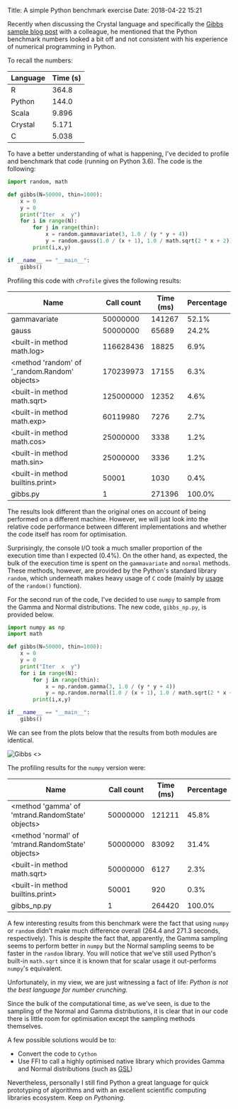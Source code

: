 Title: A simple Python benchmark exercise
Date: 2018-04-22 15:21

Recently when discussing the Crystal language and
specifically the [Gibbs sample blog post](https://ruivieira.github.io/a-gibbs-sampler-in-crystal.html) with a colleague, he mentioned that the Python benchmark
numbers looked a bit off and not consistent with his experience of numerical
programming in Python.

To recall the numbers:

<table class="table table-hover">
<thead>
  <tr>
    <th>Language</th>
    <th>Time (s)</th>
  </tr>
</thead>
<tbody>
  <tr>
    <td>R</td><td>364.8</td>
  </tr>
  <tr>
    <td>Python</td><td>144.0</td>
  </tr>
  <tr>
    <td>Scala</td><td>9.896</td>
  </tr>
  <tr>
    <td>Crystal</td><td>5.171</td>
  </tr>
  <tr>
    <td>C</td><td>5.038</td>
  </tr>
</tbody>
</table>

To have a better understanding of what is happening, I've decided to profile and benchmark that code (running on Python 3.6).
The code is the following:

```python
import random, math

def gibbs(N=50000, thin=1000):
    x = 0
    y = 0
    print("Iter  x  y")
    for i in range(N):
        for j in range(thin):
            x = random.gammavariate(3, 1.0 / (y * y + 4))
            y = random.gauss(1.0 / (x + 1), 1.0 / math.sqrt(2 * x + 2))
        print(i,x,y)

if __name__ == "__main__":
	gibbs()
```

Profiling this code with `cProfile` gives the following results:

<table class="table table-hover">
<thead>
  <tr>
    <th>Name</th>
    <th>Call count</th>
    <th>Time (ms)</th>
    <th>Percentage</th>
  </tr>
</thead>
<tbody>
  <tr>
    <td>gammavariate</td>
    <td>50000000</td>
    <td>141267</td>
    <td>52.1%</td>
  </tr>
  <tr>
    <td>gauss</td>
    <td>50000000</td>
    <td>65689</td>
    <td>24.2%</td>
  </tr>
  <tr>
 	<td>&ltbuilt-in method math.log&gt</td>
    <td>116628436</td>
    <td>18825</td>
    <td>6.9%</td>
  </tr>
  <tr>
 	<td>&ltmethod 'random' of '_random.Random' objects&gt</td>
    <td>170239973</td>
    <td>17155</td>
    <td>6.3%</td>
  </tr>
  <tr>
 	<td>&ltbuilt-in method math.sqrt&gt</td>
    <td> 125000000 </td>
    <td> 12352 </td>
    <td>4.6%</td>
  </tr>
    <tr>
 	<td>&ltbuilt-in method math.exp&gt</td>
    <td> 60119980 </td>
    <td> 7276 </td>
    <td>2.7%</td>
  </tr>
   <tr>
 	<td>&ltbuilt-in method math.cos&gt</td>
    <td> 25000000 </td>
    <td> 3338 </td>
    <td>1.2%</td>
  </tr>
   <tr>
 	<td>&ltbuilt-in method math.sin&gt</td>
    <td> 25000000 </td>
    <td> 3336 </td>
    <td>1.2%</td>
  </tr>
<tr>
 	<td>&ltbuilt-in method builtins.print&gt</td>
    <td> 50001 </td>
    <td> 1030 </td>
    <td>0.4%</td>
  </tr>
  <tr>
 	<td>gibbs.py</td>
    <td> 1 </td>
    <td> 271396 </td>
    <td>100.0%</td>
  </tr>
</tbody>
</table>

The results look different than the original ones on account of being performed on a different machine. However, we will just look into the relative code performance between different implementations and whether the code itself has room for optimisation.

Surprisingly, the console I/O took a much smaller proportion of the execution time than I expected (0.4%).
On the other hand, as expected, the bulk of the execution time is spent on the `gammavariate` and `normal` methods.
These methods, however, are provided by the Python's standard library `random`, which underneath makes heavy usage of `C` code (mainly by [usage](https://github.com/python/cpython/blob/master/Lib/random.py#L35) of the `random()` function). 

For the second run of the code, I've decided to use `numpy` to sample from the Gamma and Normal distributions. The new code, `gibbs_np.py`, is provided below.

```python
import numpy as np
import math

def gibbs(N=50000, thin=1000):
    x = 0
    y = 0
    print("Iter  x  y")
    for i in range(N):
        for j in range(thin):
            x = np.random.gamma(3, 1.0 / (y * y + 4))
            y = np.random.normal(1.0 / (x + 1), 1.0 / math.sqrt(2 * x + 2))
        print(i,x,y)

if __name__ == "__main__":
	gibbs()
```

We can see from the plots below that the results from both modules are identical.

![Gibbs <>]({filename}/images/gibbs_modules.png)

The profiling results for the `numpy` version were:

<table class="table table-hover">
<thead>
  <tr>
    <th>Name</th>
    <th>Call count</th>
    <th>Time (ms)</th>
    <th>Percentage</th>
  </tr>
</thead>
<tbody>
  <tr>
 	<td>&ltmethod 'gamma' of 'mtrand.RandomState' objects&gt</td>
    <td> 50000000 </td>
    <td> 121211 </td>
    <td>45.8%</td>
  </tr>
  <tr>
 	<td>&ltmethod 'normal' of 'mtrand.RandomState' objects&gt</td>
    <td> 50000000 </td>
    <td> 83092 </td>
    <td>31.4%</td>
  </tr>
  <tr>
 	<td>&ltbuilt-in method math.sqrt&gt</td>
    <td> 50000000 </td>
    <td> 6127 </td>
    <td>2.3%</td>
  </tr>

<tr>
 	<td>&ltbuilt-in method builtins.print&gt</td>
    <td> 50001 </td>
    <td> 920 </td>
    <td>0.3%</td>
  </tr>
  <tr>
 	<td>gibbs_np.py</td>
    <td> 1 </td>
    <td> 264420 </td>
    <td>100.0%</td>
  </tr>
</tbody>
</table>

A few interesting results from this benchmark were the fact that using `numpy` or `random` didn't make much difference overall (264.4 and 271.3 seconds, respectively).
This is despite the fact that, apparently, the Gamma sampling seems to perform better in `numpy` but the Normal sampling seems to be faster in the `random` library.
You will notice that we've still used Python's built-in `math.sqrt` since it is known that for scalar usage it out-performs `numpy`'s equivalent.

Unfortunately, in my view, we are just witnessing a fact of life: _Python is not the best language for number crunching_.

Since the bulk of the computational time, as we've seen, is due to the sampling of the Normal and Gamma distributions, it is clear that in our code there is little room for optimisation except the sampling methods themselves.

A few possible solutions would be to:

 * Convert the code to `Cython`
 * Use FFI to call a highly optimised native library which provides Gamma and Normal distributions (such as [GSL](https://www.gnu.org/software/gsl/))

Nevertheless, personally I still find Python a great language for quick prototyping of algorithms and with an excellent scientific computing libraries ecosystem. Keep on _Pythoning_.

